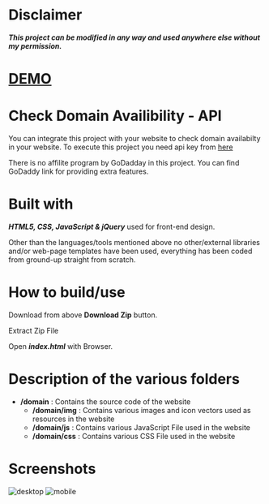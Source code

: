 <h1>Disclaimer</h1>
<p><b><i>This project can be modified in any way and used anywhere else without my permission.</i></b></p>
<h1><a href="https://sandeepparekh.github.io/domain/index.html" target="_blank">DEMO</a></h1> 
<h1>Check Domain Availibility - API</h1>
<p>You can integrate this project with your website to check domain availabilty in your website. To execute this project you need 
api key from <a href="https://domain-availability.whoisxmlapi.com/api" target="_blank">here</a><p>
<p>There is no affilite program by GoDadday in this project. You can find GoDaddy link for providing extra features.<p>
  
<h1>Built with</h1>
<p><b><i>HTML5, CSS, JavaScript & jQuery</i></b> used for front-end design.</p>
<p>Other than the languages/tools mentioned above no other/external libraries and/or web-page templates have been used, everything has been coded from ground-up straight from scratch.</p>

<h1>How to build/use</h1>
<p>Download from above <b>Download Zip</b> button.</p>
<p>Extract Zip File</p>
<p>Open <b><i>index.html</i></b> with Browser.</p>

<h1>Description of the various folders</h1>
<ul>
  <li><b>/domain</b> : Contains the source code of the website
    <ul>
      <li><b>/domain/img</b> : Contains various images and icon vectors used as resources in the website</li>
      <li><b>/domain/js</b> : Contains various JavaScript File used in the website</li>
      <li><b>/domain/css</b> : Contains various CSS File used in the website</li>
    </ul>
  </li>  
</ul>

<h1>Screenshots</h1>
<img src="https://i.ibb.co/NTCTDnx/desktop.png" alt="desktop" border="0">
<img src="https://i.ibb.co/LZXDwPd/mobile.png" alt="mobile" border="0">
